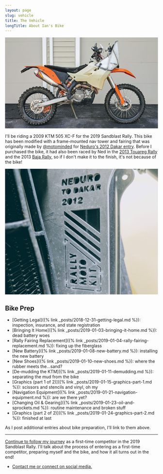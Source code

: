```yaml
---
layout: page
slug: vehicle
title: The Vehicle
longTitle: About Ian's Bike
---
```


![the bike after demudding](/assets/img/ktm505-afterbath.jpg "the bike after demudding")

I'll be riding a 2009 KTM 505 XC-F for the 2019 Sandblast Rally. This bike has been modified with a frame-mounted nav tower and fairing that was originally made by [@motominded](https://www.instagram.com/motominded/) for [Neduro's 2012 Dakar entry](https://advrider.com/f/threads/707131/). Before I purchased the bike, it had also been raced by Ned in the [2013 Touareg Rally](https://advrider.com/f/threads/862074/) and the 2013 [Baja Rally](https://www.bajarallymoto.com/), so if I don't make it to the finish, it's not because of the bike!

![neduro to dakar 2012](/assets/img/nedurotodakar.jpg "neduro to dakar 2012")

## Bike Prep

* [Getting Legal]({% link _posts/2018-12-31-getting-legal.md %}): inspection, insurance, and state registration
* [Bringing It Home]({% link _posts/2019-01-03-bringing-it-home.md %}): dead battery woes
* [Rally Fairing Replacement]({% link _posts/2019-01-04-rally-fairing-replacement.md %}): fixing up the fiberglass
* [New Battery]({% link _posts/2019-01-08-new-battery.md %}): installing the new battery
* [New Shoes]({% link _posts/2019-01-10-new-shoes.md %}): where the rubber meets the...sand?
* [De-mudding the KTM]({% link _posts/2019-01-11-demudding.md %}): separating the mud from the bike
* [Graphics (part 1 of 2)]({% link _posts/2019-01-15-graphics-part-1.md %}): scissors and stencils and vinyl, oh my
* [Navigation Equipment]({% link _posts/2019-01-21-navigation-equipment.md %}): are we there yet?
* [Changing Oil & Gearing]({% link _posts/2019-01-23-oil-and-sprockets.md %}): routine maintenance and broken stuff
* [Graphics (part 2 of 2)]({% link _posts/2019-01-24-graphics-part-2.md %}): finished at last

As I post additional entries about bike preparation, I'll link to them above.

----

[Continue to follow my journey](/) as a first-time competitor in the 2019 Sandblast Rally. I'll talk about the process of entering as a first-time competitor, preparing myself and the bike, and how it all turns out in the end!

* [Contact me or connect on social media.](/contact.html)
